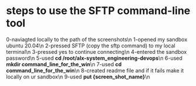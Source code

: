 # steps to use the SFTP command-line tool
0-naviagted locally to the path of the screenshots\n
1-opened my sandbox ubuntu 20.04\n
2-pressed SFTP (copy the sftp command) to my local terminal\n
3-pressed yes to continue connecting\n
4-entered the sandbox password\n
5-used **cd /root/alx-system_engineering-devops**\n
6-used **mkdir command_line_for_the_win**\n
7-used **cd command_line_for_the_win**\n
8-created readme file and if it fails make it locally on ur sandbox\n
9-used **put {screen_shot_name}**\n
